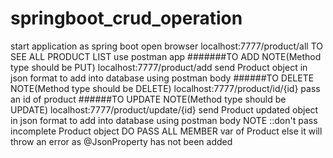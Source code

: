 # springboot_crud_operation
start application as spring boot 
open browser localhost:7777/product/all    TO SEE ALL PRODUCT LIST
use postman app
#######TO ADD NOTE(Method type should be PUT)
localhost:7777/product/add
send Product object in json format to add into database using postman body
######TO DELETE NOTE(Method type should be DELETE)
localhost:7777/product/id/{id}
pass an id of product 
######TO  UPDATE  NOTE(Method type should be UPDATE)
localhost:7777/product/update/{id}
send Product updated  object in json format to add into database using postman body
 NOTE ::don't pass incomplete Product object 
 DO PASS ALL MEMBER var of Product else it will throw an error as @JsonProperty has not been added
